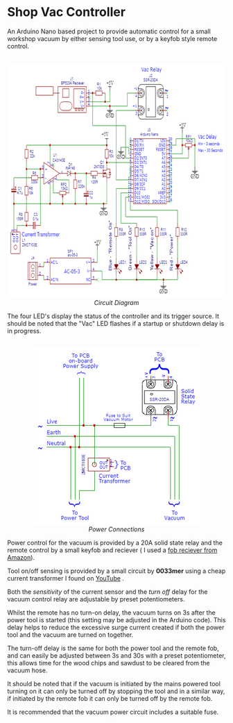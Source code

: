 # Shop Vac Controller

 An Arduino Nano based project to provide automatic control for a small workshop vacuum by either sensing tool use, or by a keyfob style remote control.
<p align="center"><br>
<img width="654" height="540" src="readme.images/SCH.Shop.Vac.Controller.png"><br>
<span style="font-size: 3; font-style:italic">Circuit Diagram</span></p>
The four LED's display the status of the controller and its trigger source. It should be noted that the "Vac" LED flashes if a startup or shutdown delay is in progress.

<p align="center"><br>
<img width="383" height="406" src="readme.images/SCH.Shop.Vac.Mains.png">
<br>
<span style="font-size: 3; font-style:italic">Power Connections</span></p>

 Power control for the vacuum is provided by a 20A solid state relay and the remote control by a small keyfob and reciever ( I used a [fob reciever from Amazon](https://www.amazon.co.uk/gp/product/B08SHQ749R/)).

Tool on/off sensing is provided by a small circuit by **0033mer** using a cheap current transformer  I found on [YouTube](https://www.youtube.com/watch?v=gvBVxQGS_OU&t=280s) .

Both the *sensitivity* of the current sensor and the *turn off* delay for the vacuum control relay are adjustable by preset potentiometers.

Whilst the remote has no turn-on delay, the vacuum turns on 3s after the power tool is started (this setting may be adjusted in the Arduino code). This delay helps to reduce the excessive surge current created if both the power tool and the vacuum are turned on together.

The turn-off delay is the same for both the power tool and the remote fob, and can easily be adjusted between 3s and 30s with a preset potentiometer, this allows time for the wood chips and sawdust to be cleared from the vacuum hose.

It should be noted that if the vacuum is initiated by the mains powered tool turning on it can only be turned off by stopping the tool and in a similar way, if initiated by the remote fob it can only be turned off by the remote fob.

It is recommended that the vacuum power circuit includes a suitable fuse.
